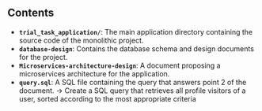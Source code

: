 ## Contents

- **`trial_task_application/`**: The main application directory containing the source code of the monolithic project.
- **`database-design`**: Contains the database schema and design documents for the project.
- **`Microservices-architecture-design`**: A document proposing a microservices architecture for the application.
- **`query.sql`**: A SQL file containing the query that answers point 2 of the document. -> Create a SQL query that retrieves all profile visitors of a user, sorted according to the most appropriate criteria
